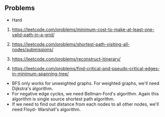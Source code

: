 ## Problems 

- Hard
1. https://leetcode.com/problems/minimum-cost-to-make-at-least-one-valid-path-in-a-grid/

2. https://leetcode.com/problems/shortest-path-visiting-all-nodes/submissions/

3. https://leetcode.com/problems/reconstruct-itinerary/

4. https://leetcode.com/problems/find-critical-and-pseudo-critical-edges-in-minimum-spanning-tree/




- BFS only works for unweighted graphs. For weighted graphs, we'll need Dijkstra's algorithm.
- For negative edge cycles, we need Bellman-Ford's algorithm. Again this algorithm is single source
shortest path algorithm. 
- If we need to find out distance from each nodes to all other nodes, we'll need Floyd-
Warshall's algorithm.
